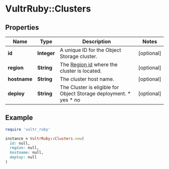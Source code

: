 # VultrRuby::Clusters

## Properties

| Name | Type | Description | Notes |
| ---- | ---- | ----------- | ----- |
| **id** | **Integer** | A unique ID for the Object Storage cluster. | [optional] |
| **region** | **String** | The [Region id](#operation/list-regions) where the cluster is located. | [optional] |
| **hostname** | **String** | The cluster host name. | [optional] |
| **deploy** | **String** | The Cluster is eligible for Object Storage deployment.  * yes * no | [optional] |

## Example

```ruby
require 'vultr_ruby'

instance = VultrRuby::Clusters.new(
  id: null,
  region: null,
  hostname: null,
  deploy: null
)
```

